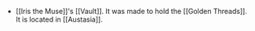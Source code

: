 - [[Iris the Muse]]'s [[Vault]]. It was made to hold the [[Golden Threads]]. It is located in [[Austasia]].